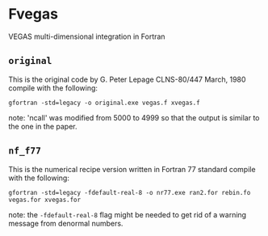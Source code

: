 # Fvegas
VEGAS multi-dimensional integration in Fortran

## `original`
This is the original code by G. Peter Lepage CLNS-80/447 March, 1980
compile with the following:
```shell
gfortran -std=legacy -o original.exe vegas.f xvegas.f
```
note: 'ncall' was modified from 5000 to 4999 so that the output is similar to the one in the paper.

## `nf_f77`
This is the numerical recipe version written in Fortran 77 standard
compile with the following:
```shell
gfortran -std=legacy -fdefault-real-8 -o nr77.exe ran2.for rebin.fo vegas.for xvegas.for
```
note: the `-fdefault-real-8` flag might be needed to get rid of a warning message from denormal numbers.